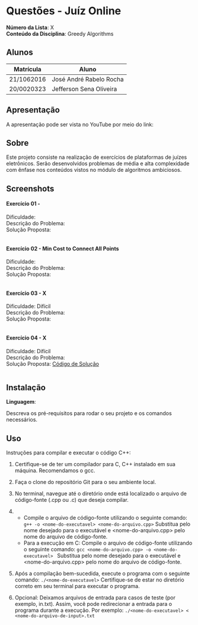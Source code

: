# Questões - Juíz Online

**Número da Lista**: X<br>
**Conteúdo da Disciplina**: Greedy Algorithms<br>

## Alunos

| Matrícula  | Aluno                               |
| ---------- | ----------------------------------- |
| 21/1062016 | José André Rabelo Rocha |
| 20/0020323 | Jefferson Sena Oliveira         |

## Apresentação
A apresentação pode ser vista no YouTube por meio do link: 

## Sobre

Este projeto consiste na realização de exercícios de plataformas de juízes eletrônicos. Serão desenvolvidos problemas de média e alta
complexidade com ênfase nos conteúdos vistos no módulo de algoritmos ambiciosos. 

## Screenshots

#### Exercício 01 - 

Dificuldade:  <br>
Descrição do Problema: []()<br>
Solução Proposta: []()

![]()

#### Exercício 02 - Min Cost to Connect All Points

Dificuldade:  <br>
Descrição do Problema: []()<br>
Solução Proposta: []() 

![]()

#### Exercício 03 - X

Dificuldade: Difícil <br>
Descrição do Problema: []()<br>
Solução Proposta: []() 

![]()

#### Exercício 04 - X

Dificuldade: Difícil <br>
Descrição do Problema: []()<br>
Solução Proposta: [Código de Solução]() 

![]()

## Instalação

**Linguagem**: <br>
<!-- **Framework**: (caso exista)<br> -->
Descreva os pré-requisitos para rodar o seu projeto e os comandos necessários.

## Uso

Instruções para compilar e executar o código C++:

1. Certifique-se de ter um compilador para C, C++ instalado em sua máquina. Recomendamos o gcc.

2. Faça o clone do repositório Git para o seu ambiente local.

3. No terminal, navegue até o diretório onde está localizado o arquivo de código-fonte (.cpp ou .c) que deseja compilar.

4. - Compile o arquivo de código-fonte utilizando o seguinte comando:
```g++ -o <nome-do-executavel> <nome-do-arquivo.cpp>```
Substitua <nome-do-executavel> pelo nome desejado para o executável e <nome-do-arquivo.cpp> pelo nome do arquivo de código-fonte.
    - Para a execução em C: Compile o arquivo de código-fonte utilizando o seguinte comando:
```gcc <nome-do-arquivo.cpp> -o <nome-do-executavel> ```
Substitua <nome-do-executavel> pelo nome desejado para o executável e <nome-do-arquivo.cpp> pelo nome do arquivo de código-fonte.

5. Após a compilação bem-sucedida, execute o programa com o seguinte comando:
```./<nome-do-executavel>```
Certifique-se de estar no diretório correto em seu terminal para executar o programa.

6. Opcional: Deixamos arquivos de entrada para casos de teste (por exemplo, in.txt). Assim, você pode redirecionar a entrada para o programa durante a execução. Por exemplo:
```./<nome-do-executavel> < <nome-do-arquivo-de-input>.txt```

<!--## Outros

Quaisquer outras informações sobre seu projeto podem ser descritas abaixo.

-->
